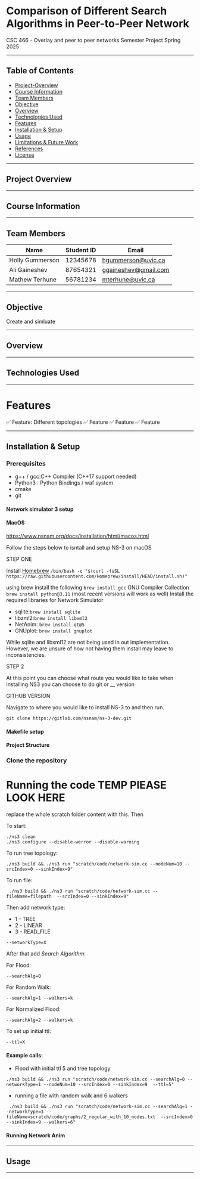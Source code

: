 # Comparison of Different Search Algorithms in Peer-to-Peer Network

CSC 466 - Overlay and peer to peer networks
Semester Project
Spring 2025

---

## Table of Contents

- [Project-Overview](#project-overview)
- [Course Information](#course-information)
- [Team Members](#team-members)
- [Objective](#objective)
- [Overview](#overview)
- [Technologies Used](#technologies-used)
- [Features](#features)
- [Installation & Setup](#installation--setup)
- [Usage](#usage)
- [Limitations & Future Work](#limitations--future-work)
- [References](#references)
- [License](#license)

---

## Project Overview

---

## Course Information

---

## Team Members

| Name            | Student ID | Email                |
| --------------- | ---------- | -------------------- |
| Holly Gummerson | 12345678   | hgummerson@uvic.ca   |
| Ali Gaineshev   | 87654321   | ggaineshev@gmail.com |
| Mathew Terhune  | 56781234   | mterhune@uvic.ca     |

---

## Objective

Create and simluate

---

## Overview

---

## Technologies Used

---

# Features

✅ Feature: Different topologies
✅ Feature
✅ Feature
✅ Feature

---

## Installation & Setup

### Prerequisites

- g++ / gcc:C++ Compiler (C++17 support needed)
- Python3 : Python Bindings / waf system
- cmake
- git

#### Network simulator 3 setup

#### MacOS

https://www.nsnam.org/docs/installation/html/macos.html

Follow the steps below to isntall and setup NS-3 on macOS

STEP ONE

Install [Homebrew](https://brew.sh/) `/bin/bash -c "$(curl -fsSL https://raw.githubusercontent.com/Homebrew/install/HEAD/install.sh)"`

using brew install the following
`brew install gcc` GNU Compiler Collection
`brew install python@3.11` (most recent versions will work as well)
Install the required libraries for Network Simulator

- sqlite:`brew install sqlite`
- libzml2:`brew install libxml2`
- NetAnim: `brew install qt@5`
- GNUplot: `brew install gnuplot`

While sqlite and libxml12 are not being used in out implementation. However, we are unsure of how not having them install may leave to inconsistencies.

STEP 2

At this point you can choose what route you would like to take when installing NS3 you can choose to do git or \_\_ version

GITHUB VERSION

Navigate to where you would like to install NS-3 to and then run.

`git clone https://gitlab.com/nsnam/ns-3-dev.git`

#### Makefile setup

#### Project Structure

### Clone the repository

# Running the code TEMP PlEASE LOOK HERE
replace the whole scratch folder content with this. Then

To start:

```
./ns3 clean
./ns3 configure --disable-werror --disable-warning
```

To run tree topology:

```
./ns3 build && ./ns3 run "scratch/code/network-sim.cc --nodeNum=10 --srcIndex=0 --sinkIndex=9"
```

To run file:

```
 ./ns3 build && ./ns3 run "scratch/code/network-sim.cc --fileName=filepath  --srcIndex=0 --sinkIndex=9"
```
Then add network type:

* 1 - TREE
* 2 - LINEAR
* 3 - READ_FILE


```
--networkType=X
```

After that add *Search Algorithm*:

For Flood:
```
--searchAlg=0
```

For Random Walk:
```
--searchAlg=1 --walkers=k
```

For Normalized Flood:
```
--searchAlg=2 --walkers=k
```

To set up initial ttl:
```
--ttl=X
```

#### Example calls:

* Flood with initial ttl 5 and tree topology
```
./ns3 build && ./ns3 run "scratch/code/network-sim.cc --searchAlg=0 --networkType=1 --nodeNum=10 --srcIndex=0 --sinkIndex=9  --ttl=5"
```

* running a file with random walk and 6 walkers
```
 ./ns3 build && ./ns3 run "scratch/code/network-sim.cc --searchAlg=1 --networkType=3 --fileName=scratch/code/graphs/2_regular_with_10_nodes.txt  --srcIndex=0 --sinkIndex=9 --walkers=6"
```

#### Running Network Anim

---

## Usage

---
